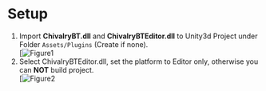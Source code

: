 # Setup
1. Import **ChivalryBT.dll** and **ChivalryBTEditor.dll** to Unity3d Project under Folder `Assets/Plugins` (Create if none).  
    [![Figure1](http://github.com/teddyzhang29/ChivalryBT/Images/setup1.png)
2. Select ChivalryBTEditor.dll, set the platform to Editor only, otherwise you can **NOT** build project.  
    [![Figure2](http://github.com/teddyzhang29/ChivalryBT/Images/setup2.png)